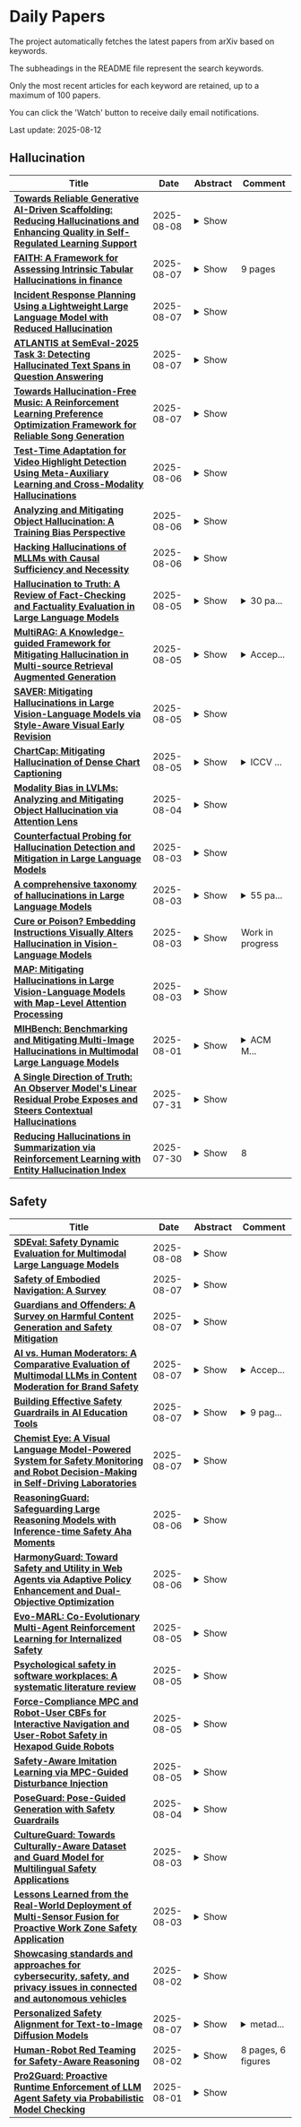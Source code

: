 # Daily Papers
The project automatically fetches the latest papers from arXiv based on keywords.

The subheadings in the README file represent the search keywords.

Only the most recent articles for each keyword are retained, up to a maximum of 100 papers.

You can click the 'Watch' button to receive daily email notifications.

Last update: 2025-08-12

## Hallucination
| **Title** | **Date** | **Abstract** | **Comment** |
| --- | --- | --- | --- |
| **[Towards Reliable Generative AI-Driven Scaffolding: Reducing Hallucinations and Enhancing Quality in Self-Regulated Learning Support](http://arxiv.org/abs/2508.05929v1)** | 2025-08-08 | <details><summary>Show</summary><p>Generative Artificial Intelligence (GenAI) holds a potential to advance existing educational technologies with capabilities to automatically generate personalised scaffolds that support students' self-regulated learning (SRL). While advancements in large language models (LLMs) promise improvements in the adaptability and quality of educational technologies for SRL, there remain concerns about the hallucinations in content generated by LLMs, which can compromise both the learning experience and ethical standards. To address these challenges, we proposed GenAI-enabled approaches for evaluating personalised SRL scaffolds before they are presented to students, aiming for reducing hallucinations and improving the overall quality of LLM-generated personalised scaffolds. Specifically, two approaches are investigated. The first approach involved developing a multi-agent system approach for reliability evaluation to assess the extent to which LLM-generated scaffolds accurately target relevant SRL processes. The second approach utilised the "LLM-as-a-Judge" technique for quality evaluation that evaluates LLM-generated scaffolds for their helpfulness in supporting students. We constructed evaluation datasets, and compared our results with single-agent LLM systems and machine learning approach baselines. Our findings indicate that the reliability evaluation approach is highly effective and outperforms the baselines, showing almost perfect alignment with human experts' evaluations. Moreover, both proposed evaluation approaches can be harnessed to effectively reduce hallucinations. Additionally, we identified and discussed bias limitations of the "LLM-as-a-Judge" technique in evaluating LLM-generated scaffolds. We suggest incorporating these approaches into GenAI-powered personalised SRL scaffolding systems to mitigate hallucination issues and improve the overall scaffolding quality.</p></details> |  |
| **[FAITH: A Framework for Assessing Intrinsic Tabular Hallucinations in finance](http://arxiv.org/abs/2508.05201v1)** | 2025-08-07 | <details><summary>Show</summary><p>Hallucination remains a critical challenge for deploying Large Language Models (LLMs) in finance. Accurate extraction and precise calculation from tabular data are essential for reliable financial analysis, since even minor numerical errors can undermine decision-making and regulatory compliance. Financial applications have unique requirements, often relying on context-dependent, numerical, and proprietary tabular data that existing hallucination benchmarks rarely capture. In this study, we develop a rigorous and scalable framework for evaluating intrinsic hallucinations in financial LLMs, conceptualized as a context-aware masked span prediction task over real-world financial documents. Our main contributions are: (1) a novel, automated dataset creation paradigm using a masking strategy; (2) a new hallucination evaluation dataset derived from S&P 500 annual reports; and (3) a comprehensive evaluation of intrinsic hallucination patterns in state-of-the-art LLMs on financial tabular data. Our work provides a robust methodology for in-house LLM evaluation and serves as a critical step toward building more trustworthy and reliable financial Generative AI systems.</p></details> | 9 pages |
| **[Incident Response Planning Using a Lightweight Large Language Model with Reduced Hallucination](http://arxiv.org/abs/2508.05188v1)** | 2025-08-07 | <details><summary>Show</summary><p>Timely and effective incident response is key to managing the growing frequency of cyberattacks. However, identifying the right response actions for complex systems is a major technical challenge. A promising approach to mitigate this challenge is to use the security knowledge embedded in large language models (LLMs) to assist security operators during incident handling. Recent research has demonstrated the potential of this approach, but current methods are mainly based on prompt engineering of frontier LLMs, which is costly and prone to hallucinations. We address these limitations by presenting a novel way to use an LLM for incident response planning with reduced hallucination. Our method includes three steps: fine-tuning, information retrieval, and lookahead planning. We prove that our method generates response plans with a bounded probability of hallucination and that this probability can be made arbitrarily small at the expense of increased planning time under certain assumptions. Moreover, we show that our method is lightweight and can run on commodity hardware. We evaluate our method on logs from incidents reported in the literature. The experimental results show that our method a) achieves up to 22% shorter recovery times than frontier LLMs and b) generalizes to a broad range of incident types and response actions.</p></details> |  |
| **[ATLANTIS at SemEval-2025 Task 3: Detecting Hallucinated Text Spans in Question Answering](http://arxiv.org/abs/2508.05179v1)** | 2025-08-07 | <details><summary>Show</summary><p>This paper presents the contributions of the ATLANTIS team to SemEval-2025 Task 3, focusing on detecting hallucinated text spans in question answering systems. Large Language Models (LLMs) have significantly advanced Natural Language Generation (NLG) but remain susceptible to hallucinations, generating incorrect or misleading content. To address this, we explored methods both with and without external context, utilizing few-shot prompting with a LLM, token-level classification or LLM fine-tuned on synthetic data. Notably, our approaches achieved top rankings in Spanish and competitive placements in English and German. This work highlights the importance of integrating relevant context to mitigate hallucinations and demonstrate the potential of fine-tuned models and prompt engineering.</p></details> |  |
| **[Towards Hallucination-Free Music: A Reinforcement Learning Preference Optimization Framework for Reliable Song Generation](http://arxiv.org/abs/2508.05011v1)** | 2025-08-07 | <details><summary>Show</summary><p>Recent advances in audio-based generative language models have accelerated AI-driven lyric-to-song generation. However, these models frequently suffer from content hallucination, producing outputs misaligned with the input lyrics and undermining musical coherence. Current supervised fine-tuning (SFT) approaches, limited by passive label-fitting, exhibit constrained self-improvement and poor hallucination mitigation. To address this core challenge, we propose a novel reinforcement learning (RL) framework leveraging preference optimization for hallucination control. Our key contributions include: (1) Developing a robust hallucination preference dataset constructed via phoneme error rate (PER) computation and rule-based filtering to capture alignment with human expectations; (2) Implementing and evaluating three distinct preference optimization strategies within the RL framework: Direct Preference Optimization (DPO), Proximal Policy Optimization (PPO), and Group Relative Policy Optimization (GRPO). DPO operates off-policy to enhance positive token likelihood, achieving a significant 7.4% PER reduction. PPO and GRPO employ an on-policy approach, training a PER-based reward model to iteratively optimize sequences via reward maximization and KL-regularization, yielding PER reductions of 4.9% and 4.7%, respectively. Comprehensive objective and subjective evaluations confirm that our methods effectively suppress hallucinations while preserving musical quality. Crucially, this work presents a systematic, RL-based solution to hallucination control in lyric-to-song generation. The framework's transferability also unlocks potential for music style adherence and musicality enhancement, opening new avenues for future generative song research.</p></details> |  |
| **[Test-Time Adaptation for Video Highlight Detection Using Meta-Auxiliary Learning and Cross-Modality Hallucinations](http://arxiv.org/abs/2508.04924v1)** | 2025-08-06 | <details><summary>Show</summary><p>Existing video highlight detection methods, although advanced, struggle to generalize well to all test videos. These methods typically employ a generic highlight detection model for each test video, which is suboptimal as it fails to account for the unique characteristics and variations of individual test videos. Such fixed models do not adapt to the diverse content, styles, or audio and visual qualities present in new, unseen test videos, leading to reduced highlight detection performance. In this paper, we propose Highlight-TTA, a test-time adaptation framework for video highlight detection that addresses this limitation by dynamically adapting the model during testing to better align with the specific characteristics of each test video, thereby improving generalization and highlight detection performance. Highlight-TTA is jointly optimized with an auxiliary task, cross-modality hallucinations, alongside the primary highlight detection task. We utilize a meta-auxiliary training scheme to enable effective adaptation through the auxiliary task while enhancing the primary task. During testing, we adapt the trained model using the auxiliary task on the test video to further enhance its highlight detection performance. Extensive experiments with three state-of-the-art highlight detection models and three benchmark datasets show that the introduction of Highlight-TTA to these models improves their performance, yielding superior results.</p></details> |  |
| **[Analyzing and Mitigating Object Hallucination: A Training Bias Perspective](http://arxiv.org/abs/2508.04567v1)** | 2025-08-06 | <details><summary>Show</summary><p>As scaling up training data has significantly improved the general multimodal capabilities of Large Vision-Language Models (LVLMs), they still suffer from the hallucination issue, generating text that is inconsistent with the visual input. This phenomenon motivates us to systematically investigate the role of training data in hallucination. We introduce a new benchmark, POPEv2, which consists of counterfactual images collected from the training data of LVLMs with certain objects masked. Through comprehensive evaluation on POPEv2, we find that current LVLMs suffer from training bias: they fail to fully leverage their training data and hallucinate more frequently on images seen during training. Specifically, they perform poorly on counterfactual images, often incorrectly answering ``Yes'' to questions about masked objects. To understand this issue, we conduct probing experiments on the models' internal components, revealing that this training bias is primarily located in the language modeling (LM) head. Based on these findings, we propose Obliviate, an efficient and lightweight unlearning method designed to mitigate object hallucination via training bias unlearning. Obliviate identifies the discrepancy between ground-truth labels and model outputs on the training data as a proxy for bias and adopts a parameter- and data-efficient fine-tuning strategy that only updates the LM head. Extensive experiments demonstrate the effectiveness of our approach. While only reusing the training data and updating approximately 2\% of the parameters, Obliviate significantly reduces hallucination across both discriminative and generative tasks. Furthermore, it demonstrates strong scalability with respect to both model size (2B to 72B) and training data volume, and exhibits promising generalization to hallucination types beyond object-level hallucination. Our code and data will be publicly released.</p></details> |  |
| **[Hacking Hallucinations of MLLMs with Causal Sufficiency and Necessity](http://arxiv.org/abs/2508.04182v1)** | 2025-08-06 | <details><summary>Show</summary><p>Multimodal Large Language Models (MLLMs) have demonstrated impressive capabilities across vision-language tasks. However, they may suffer from hallucinations--generating outputs that are semantically inconsistent with the input image or text. Through causal analyses, we find that: (i) hallucinations with omission may arise from the failure to adequately capture essential causal factors, and (ii) hallucinations with fabrication are likely caused by the model being misled by non-causal cues. To address these challenges, we propose a novel reinforcement learning framework guided by causal completeness, which jointly considers both causal sufficiency and causal necessity of tokens. Specifically, we evaluate each token's standalone contribution and counterfactual indispensability to define a token-level causal completeness reward. This reward is used to construct a causally informed advantage function within the GRPO optimization framework, encouraging the model to focus on tokens that are both causally sufficient and necessary for accurate generation. Experimental results across various benchmark datasets and tasks demonstrate the effectiveness of our approach, which effectively mitigates hallucinations in MLLMs.</p></details> |  |
| **[Hallucination to Truth: A Review of Fact-Checking and Factuality Evaluation in Large Language Models](http://arxiv.org/abs/2508.03860v1)** | 2025-08-05 | <details><summary>Show</summary><p>Large Language Models (LLMs) are trained on vast and diverse internet corpora that often include inaccurate or misleading content. Consequently, LLMs can generate misinformation, making robust fact-checking essential. This review systematically analyzes how LLM-generated content is evaluated for factual accuracy by exploring key challenges such as hallucinations, dataset limitations, and the reliability of evaluation metrics. The review emphasizes the need for strong fact-checking frameworks that integrate advanced prompting strategies, domain-specific fine-tuning, and retrieval-augmented generation (RAG) methods. It proposes five research questions that guide the analysis of the recent literature from 2020 to 2025, focusing on evaluation methods and mitigation techniques. The review also discusses the role of instruction tuning, multi-agent reasoning, and external knowledge access via RAG frameworks. Key findings highlight the limitations of current metrics, the value of grounding outputs with validated external evidence, and the importance of domain-specific customization to improve factual consistency. Overall, the review underlines the importance of building LLMs that are not only accurate and explainable but also tailored for domain-specific fact-checking. These insights contribute to the advancement of research toward more trustworthy and context-aware language models.</p></details> | <details><summary>30 pa...</summary><p>30 pages, 11 figures, 6 tables. Submitted to Artificial Intelligence Review for peer review</p></details> |
| **[MultiRAG: A Knowledge-guided Framework for Mitigating Hallucination in Multi-source Retrieval Augmented Generation](http://arxiv.org/abs/2508.03553v1)** | 2025-08-05 | <details><summary>Show</summary><p>Retrieval Augmented Generation (RAG) has emerged as a promising solution to address hallucination issues in Large Language Models (LLMs). However, the integration of multiple retrieval sources, while potentially more informative, introduces new challenges that can paradoxically exacerbate hallucination problems. These challenges manifest primarily in two aspects: the sparse distribution of multi-source data that hinders the capture of logical relationships and the inherent inconsistencies among different sources that lead to information conflicts. To address these challenges, we propose MultiRAG, a novel framework designed to mitigate hallucination in multi-source retrieval-augmented generation through knowledge-guided approaches. Our framework introduces two key innovations: (1) a knowledge construction module that employs multi-source line graphs to efficiently aggregate logical relationships across different knowledge sources, effectively addressing the sparse data distribution issue; and (2) a sophisticated retrieval module that implements a multi-level confidence calculation mechanism, performing both graph-level and node-level assessments to identify and eliminate unreliable information nodes, thereby reducing hallucinations caused by inter-source inconsistencies. Extensive experiments on four multi-domain query datasets and two multi-hop QA datasets demonstrate that MultiRAG significantly enhances the reliability and efficiency of knowledge retrieval in complex multi-source scenarios. \textcolor{blue}{Our code is available in https://github.com/wuwenlong123/MultiRAG.</p></details> | <details><summary>Accep...</summary><p>Accepted by ICDE 2025 Research Paper</p></details> |
| **[SAVER: Mitigating Hallucinations in Large Vision-Language Models via Style-Aware Visual Early Revision](http://arxiv.org/abs/2508.03177v1)** | 2025-08-05 | <details><summary>Show</summary><p>Large Vision-Language Models (LVLMs) recently achieve significant breakthroughs in understanding complex visual-textual contexts. However, hallucination issues still limit their real-world applicability. Although previous mitigation methods effectively reduce hallucinations in photographic images, they largely overlook the potential risks posed by stylized images, which play crucial roles in critical scenarios such as game scene understanding, art education, and medical analysis. In this work, we first construct a dataset comprising photographic images and their corresponding stylized versions with carefully annotated caption labels. We then conduct head-to-head comparisons on both discriminative and generative tasks by benchmarking 13 advanced LVLMs on the collected datasets. Our findings reveal that stylized images tend to induce significantly more hallucinations than their photographic counterparts. To address this issue, we propose Style-Aware Visual Early Revision SAVER, a novel mechanism that dynamically adjusts LVLMs' final outputs based on the token-level visual attention patterns, leveraging early-layer feedback to mitigate hallucinations caused by stylized images. Extensive experiments demonstrate that SAVER achieves state-of-the-art performance in hallucination mitigation across various models, datasets, and tasks.</p></details> |  |
| **[ChartCap: Mitigating Hallucination of Dense Chart Captioning](http://arxiv.org/abs/2508.03164v1)** | 2025-08-05 | <details><summary>Show</summary><p>Generating accurate, informative, and hallucination-free captions for charts remains challenging for vision language models, primarily due to the lack of large-scale, high-quality datasets of real-world charts. However, existing real-world chart datasets suffer from the inclusion of extraneous information that cannot be inferred from the chart and failure to sufficiently capture structural elements and key insights. Therefore, we introduce ChartCap, a large-scale dataset of 565K real-world chart images paired with type-specific, dense captions that exclude extraneous information and highlight both structural elements and key insights in detail. To build ChartCap, we design a four-stage pipeline that generates captions using only the discernible data from the chart and employ a cycle consistency-based human verification, which accelerates quality control without sacrificing accuracy. Additionally, we propose a novel metric, the Visual Consistency Score, which evaluates caption quality by measuring the similarity between the chart regenerated from a caption and the original chart, independent of reference captions. Extensive experiments confirms that models fine-tuned on ChartCap consistently generate more accurate and informative captions with reduced hallucinations, surpassing both open-source and proprietary models and even human-annotated captions.</p></details> | <details><summary>ICCV ...</summary><p>ICCV 2025 (Highlight)</p></details> |
| **[Modality Bias in LVLMs: Analyzing and Mitigating Object Hallucination via Attention Lens](http://arxiv.org/abs/2508.02419v1)** | 2025-08-04 | <details><summary>Show</summary><p>Large vision-language models (LVLMs) have demonstrated remarkable multimodal comprehension and reasoning capabilities, but they still suffer from severe object hallucination. Previous studies primarily attribute the flaw to linguistic prior caused by the scale mismatch between visual encoders and large language models (LLMs) in LVLMs. Specifically, as current LVLMs are built upon LLMs, they tend to over-rely on textual prompts and internal knowledge of LLMs, generating descriptions inconsistent with visual cues. However, through an in-depth investigation of the hallucinated mechanisms, we empirically reveal a previously overlooked phenomenon: LVLMs may ignore not only visual information but also textual modality during hallucination, a behavior termed as modality bias, which indicates that LVLMs struggle to simultaneously attend to both visual and textual modalities, leading to fragmented understanding of user-provided instructions. Based on this observation, we propose a simple yet effective training-free method to mitigate object hallucination. Concretely, we intervene and adjust the attention weights of textual and visual tokens, balancing cross-modal compatibility for better alignment with user intentions. Furthermore, we adopt a contrastive decoding strategy to reduce the LVLM's overreliance on its parametric knowledge, synergistically enhancing our attention manipulation. Extensive experiments confirm the widespread presence of modality bias in LVLMs. Notably, our method effectively mitigates hallucination across multiple open-source LVLMs and benchmarks, highlighting its generalizability and efficacy.</p></details> |  |
| **[Counterfactual Probing for Hallucination Detection and Mitigation in Large Language Models](http://arxiv.org/abs/2508.01862v1)** | 2025-08-03 | <details><summary>Show</summary><p>Large Language Models have demonstrated remarkable capabilities across diverse tasks, yet they frequently generate hallucinations outputs that are fluent but factually incorrect or unsupported. We propose Counterfactual Probing, a novel approach for detecting and mitigating hallucinations in LLM outputs. Our method dynamically generates counterfactual statements that appear plausible but contain subtle factual errors, then evaluates the model's sensitivity to these perturbations. We hypothesize that genuine knowledge exhibits robustness to counterfactual variations, while hallucinated content shows inconsistent confidence patterns when confronted with plausible alternatives. Our comprehensive evaluation on TruthfulQA, factual statement datasets, and curated hallucination examples demonstrates that counterfactual probing achieves superior detection performance compared to baseline methods, while our adaptive mitigation strategies reduce hallucination scores by an average of 24.5%. The approach requires no model retraining and can be integrated into existing LLM pipelines as a realtime verification mechanism.</p></details> |  |
| **[A comprehensive taxonomy of hallucinations in Large Language Models](http://arxiv.org/abs/2508.01781v1)** | 2025-08-03 | <details><summary>Show</summary><p>Large language models (LLMs) have revolutionized natural language processing, yet their propensity for hallucination, generating plausible but factually incorrect or fabricated content, remains a critical challenge. This report provides a comprehensive taxonomy of LLM hallucinations, beginning with a formal definition and a theoretical framework that posits its inherent inevitability in computable LLMs, irrespective of architecture or training. It explores core distinctions, differentiating between intrinsic (contradicting input context) and extrinsic (inconsistent with training data or reality), as well as factuality (absolute correctness) and faithfulness (adherence to input). The report then details specific manifestations, including factual errors, contextual and logical inconsistencies, temporal disorientation, ethical violations, and task-specific hallucinations across domains like code generation and multimodal applications. It analyzes the underlying causes, categorizing them into data-related issues, model-related factors, and prompt-related influences. Furthermore, the report examines cognitive and human factors influencing hallucination perception, surveys evaluation benchmarks and metrics for detection, and outlines architectural and systemic mitigation strategies. Finally, it introduces web-based resources for monitoring LLM releases and performance. This report underscores the complex, multifaceted nature of LLM hallucinations and emphasizes that, given their theoretical inevitability, future efforts must focus on robust detection, mitigation, and continuous human oversight for responsible and reliable deployment in critical applications.</p></details> | <details><summary>55 pa...</summary><p>55 pages, 16 figures, 3 tables</p></details> |
| **[Cure or Poison? Embedding Instructions Visually Alters Hallucination in Vision-Language Models](http://arxiv.org/abs/2508.01678v1)** | 2025-08-03 | <details><summary>Show</summary><p>Vision-Language Models (VLMs) often suffer from hallucination, partly due to challenges in aligning multimodal information. We propose Prompt-in-Image, a simple method that embeds textual instructions directly into images. This removes the need for separate text inputs and forces the model to process all content through the visual channel. We evaluate this method on three popular open-source VLMs: Qwen2.5-VL, LLaVA-1.5, and InstructBLIP. The results reveal sharp differences. Prompt-in-Image improves Qwen2.5-VL's performance, increasing POPE accuracy by 4.1 percent (from 80.2 percent to 84.3 percent) and also reducing hallucination rates on MS-COCO. In contrast, LLaVA-1.5 and InstructBLIP experience a severe performance drop, with accuracy falling from around 84 percent to near-random levels. Through detailed analysis, we found that CLIP-based encoders in LLaVA and InstructBLIP exhibit excessive attention bias toward embedded text regions, disrupting visual understanding. In contrast, Qwen's vision encoder handles text-embedded images robustly. Crucially, Prompt-in-Image reduces Qwen's modality gap, enhancing cross-modal alignment by unifying information processing through a single modality.</p></details> | Work in progress |
| **[MAP: Mitigating Hallucinations in Large Vision-Language Models with Map-Level Attention Processing](http://arxiv.org/abs/2508.01653v1)** | 2025-08-03 | <details><summary>Show</summary><p>Large Vision-Language Models (LVLMs) have achieved impressive performance in multimodal tasks, but they still suffer from hallucinations, i.e., generating content that is grammatically accurate but inconsistent with visual inputs. In this work, we introduce a novel map-level perspective to mitigate hallucinations in LVLMs, interpreting the hidden states of the model as a 2D semantic map. We observe that factual information is widely distributed across this map, extending beyond the localized inter- or intra-layer regions targeted by most existing methods (e.g., contrastive decoding and layer-wise consistency). Building on this insight, we propose Map-Level Attention Processing (MAP), a training-free decoding method that effectively leverages factual information through attention-based map-level operations to improve factual consistency. Specifically, we employ Layer-Wise Criss-Cross Attention to progressively refine token representations at each decoding layer by aggregating tokens from both inter- and intra-layer dimensions. Additionally, a Global-Local Logit Fusion mechanism combines logits obtained before and after global attention to further refine predictions and improve accuracy. Our method consistently improves the truthfulness and performance of LVLMs across benchmarks, such as POPE, MME, and MMHal-Bench, demonstrating the potential of the map-level decoding strategy.</p></details> |  |
| **[MIHBench: Benchmarking and Mitigating Multi-Image Hallucinations in Multimodal Large Language Models](http://arxiv.org/abs/2508.00726v1)** | 2025-08-01 | <details><summary>Show</summary><p>Despite growing interest in hallucination in Multimodal Large Language Models, existing studies primarily focus on single-image settings, leaving hallucination in multi-image scenarios largely unexplored. To address this gap, we conduct the first systematic study of hallucinations in multi-image MLLMs and propose MIHBench, a benchmark specifically tailored for evaluating object-related hallucinations across multiple images. MIHBench comprises three core tasks: Multi-Image Object Existence Hallucination, Multi-Image Object Count Hallucination, and Object Identity Consistency Hallucination, targeting semantic understanding across object existence, quantity reasoning, and cross-view identity consistency. Through extensive evaluation, we identify key factors associated with the occurrence of multi-image hallucinations, including: a progressive relationship between the number of image inputs and the likelihood of hallucination occurrences; a strong correlation between single-image hallucination tendencies and those observed in multi-image contexts; and the influence of same-object image ratios and the positional placement of negative samples within image sequences on the occurrence of object identity consistency hallucination. To address these challenges, we propose a Dynamic Attention Balancing mechanism that adjusts inter-image attention distributions while preserving the overall visual attention proportion. Experiments across multiple state-of-the-art MLLMs demonstrate that our method effectively reduces hallucination occurrences and enhances semantic integration and reasoning stability in multi-image scenarios.</p></details> | <details><summary>ACM M...</summary><p>ACM MM25 has accepted this paper</p></details> |
| **[A Single Direction of Truth: An Observer Model's Linear Residual Probe Exposes and Steers Contextual Hallucinations](http://arxiv.org/abs/2507.23221v1)** | 2025-07-31 | <details><summary>Show</summary><p>Contextual hallucinations -- statements unsupported by given context -- remain a significant challenge in AI. We demonstrate a practical interpretability insight: a generator-agnostic observer model detects hallucinations via a single forward pass and a linear probe on its residual stream. This probe isolates a single, transferable linear direction separating hallucinated from faithful text, outperforming baselines by 5-27 points and showing robust mid-layer performance across Gemma-2 models (2B to 27B). Gradient-times-activation localises this signal to sparse, late-layer MLP activity. Critically, manipulating this direction causally steers generator hallucination rates, proving its actionability. Our results offer novel evidence of internal, low-dimensional hallucination tracking linked to specific MLP sub-circuits, exploitable for detection and mitigation. We release the 2000-example ContraTales benchmark for realistic assessment of such solutions.</p></details> |  |
| **[Reducing Hallucinations in Summarization via Reinforcement Learning with Entity Hallucination Index](http://arxiv.org/abs/2507.22744v1)** | 2025-07-30 | <details><summary>Show</summary><p>Reducing hallucinations in abstractive summarization remains a critical challenge for deploying language models (LMs) in real-world settings. In this work, we introduce a rewarddriven fine-tuning framework that explicitly optimizes for Entity Hallucination Index (EHI), a metric designed to quantify the presence, correctness, and grounding of named entities in generated summaries. Given a corpus of meeting transcripts, we first generate baseline summaries using a pre-trained LM and compute EHI scores via automatic entity extraction and matching. We then apply reinforcement learning to fine-tune the model parameters, using EHI as a reward signal to bias generation toward entity-faithful outputs. Our approach does not rely on human-written factuality annotations, enabling scalable fine-tuning. Experiments demonstrate consistent improvements in EHI across datasets, with qualitative analysis revealing a significant reduction in entity-level hallucinations without degradation in fluency or informativeness. We release a reproducible Colab pipeline, facilitating further research on hallucination-aware model fine-tuning using lightweight, hallucintion metrics like EHI.</p></details> | 8 |

## Safety
| **Title** | **Date** | **Abstract** | **Comment** |
| --- | --- | --- | --- |
| **[SDEval: Safety Dynamic Evaluation for Multimodal Large Language Models](http://arxiv.org/abs/2508.06142v1)** | 2025-08-08 | <details><summary>Show</summary><p>In the rapidly evolving landscape of Multimodal Large Language Models (MLLMs), the safety concerns of their outputs have earned significant attention. Although numerous datasets have been proposed, they may become outdated with MLLM advancements and are susceptible to data contamination issues. To address these problems, we propose \textbf{SDEval}, the \textit{first} safety dynamic evaluation framework to controllably adjust the distribution and complexity of safety benchmarks. Specifically, SDEval mainly adopts three dynamic strategies: text, image, and text-image dynamics to generate new samples from original benchmarks. We first explore the individual effects of text and image dynamics on model safety. Then, we find that injecting text dynamics into images can further impact safety, and conversely, injecting image dynamics into text also leads to safety risks. SDEval is general enough to be applied to various existing safety and even capability benchmarks. Experiments across safety benchmarks, MLLMGuard and VLSBench, and capability benchmarks, MMBench and MMVet, show that SDEval significantly influences safety evaluation, mitigates data contamination, and exposes safety limitations of MLLMs. Code is available at https://github.com/hq-King/SDEval</p></details> |  |
| **[Safety of Embodied Navigation: A Survey](http://arxiv.org/abs/2508.05855v1)** | 2025-08-07 | <details><summary>Show</summary><p>As large language models (LLMs) continue to advance and gain influence, the development of embodied AI has accelerated, drawing significant attention, particularly in navigation scenarios. Embodied navigation requires an agent to perceive, interact with, and adapt to its environment while moving toward a specified target in unfamiliar settings. However, the integration of embodied navigation into critical applications raises substantial safety concerns. Given their deployment in dynamic, real-world environments, ensuring the safety of such systems is critical. This survey provides a comprehensive analysis of safety in embodied navigation from multiple perspectives, encompassing attack strategies, defense mechanisms, and evaluation methodologies. Beyond conducting a comprehensive examination of existing safety challenges, mitigation technologies, and various datasets and metrics that assess effectiveness and robustness, we explore unresolved issues and future research directions in embodied navigation safety. These include potential attack methods, mitigation strategies, more reliable evaluation techniques, and the implementation of verification frameworks. By addressing these critical gaps, this survey aims to provide valuable insights that can guide future research toward the development of safer and more reliable embodied navigation systems. Furthermore, the findings of this study have broader implications for enhancing societal safety and increasing industrial efficiency.</p></details> |  |
| **[Guardians and Offenders: A Survey on Harmful Content Generation and Safety Mitigation](http://arxiv.org/abs/2508.05775v1)** | 2025-08-07 | <details><summary>Show</summary><p>Large Language Models (LLMs) have revolutionized content creation across digital platforms, offering unprecedented capabilities in natural language generation and understanding. These models enable beneficial applications such as content generation, question and answering (Q&A), programming, and code reasoning. Meanwhile, they also pose serious risks by inadvertently or intentionally producing toxic, offensive, or biased content. This dual role of LLMs, both as powerful tools for solving real-world problems and as potential sources of harmful language, presents a pressing sociotechnical challenge. In this survey, we systematically review recent studies spanning unintentional toxicity, adversarial jailbreaking attacks, and content moderation techniques. We propose a unified taxonomy of LLM-related harms and defenses, analyze emerging multimodal and LLM-assisted jailbreak strategies, and assess mitigation efforts, including reinforcement learning with human feedback (RLHF), prompt engineering, and safety alignment. Our synthesis highlights the evolving landscape of LLM safety, identifies limitations in current evaluation methodologies, and outlines future research directions to guide the development of robust and ethically aligned language technologies.</p></details> |  |
| **[AI vs. Human Moderators: A Comparative Evaluation of Multimodal LLMs in Content Moderation for Brand Safety](http://arxiv.org/abs/2508.05527v1)** | 2025-08-07 | <details><summary>Show</summary><p>As the volume of video content online grows exponentially, the demand for moderation of unsafe videos has surpassed human capabilities, posing both operational and mental health challenges. While recent studies demonstrated the merits of Multimodal Large Language Models (MLLMs) in various video understanding tasks, their application to multimodal content moderation, a domain that requires nuanced understanding of both visual and textual cues, remains relatively underexplored. In this work, we benchmark the capabilities of MLLMs in brand safety classification, a critical subset of content moderation for safe-guarding advertising integrity. To this end, we introduce a novel, multimodal and multilingual dataset, meticulously labeled by professional reviewers in a multitude of risk categories. Through a detailed comparative analysis, we demonstrate the effectiveness of MLLMs such as Gemini, GPT, and Llama in multimodal brand safety, and evaluate their accuracy and cost efficiency compared to professional human reviewers. Furthermore, we present an in-depth discussion shedding light on limitations of MLLMs and failure cases. We are releasing our dataset alongside this paper to facilitate future research on effective and responsible brand safety and content moderation.</p></details> | <details><summary>Accep...</summary><p>Accepted to the Computer Vision in Advertising and Marketing (CVAM) workshop at ICCV 2025</p></details> |
| **[Building Effective Safety Guardrails in AI Education Tools](http://arxiv.org/abs/2508.05360v1)** | 2025-08-07 | <details><summary>Show</summary><p>There has been rapid development in generative AI tools across the education sector, which in turn is leading to increased adoption by teachers. However, this raises concerns regarding the safety and age-appropriateness of the AI-generated content that is being created for use in classrooms. This paper explores Oak National Academy's approach to addressing these concerns within the development of the UK Government's first publicly available generative AI tool - our AI-powered lesson planning assistant (Aila). Aila is intended to support teachers planning national curriculum-aligned lessons that are appropriate for pupils aged 5-16 years. To mitigate safety risks associated with AI-generated content we have implemented four key safety guardrails - (1) prompt engineering to ensure AI outputs are generated within pedagogically sound and curriculum-aligned parameters, (2) input threat detection to mitigate attacks, (3) an Independent Asynchronous Content Moderation Agent (IACMA) to assess outputs against predefined safety categories, and (4) taking a human-in-the-loop approach, to encourage teachers to review generated content before it is used in the classroom. Through our on-going evaluation of these safety guardrails we have identified several challenges and opportunities to take into account when implementing and testing safety guardrails. This paper highlights ways to build more effective safety guardrails in generative AI education tools including the on-going iteration and refinement of guardrails, as well as enabling cross-sector collaboration through sharing both open-source code, datasets and learnings.</p></details> | <details><summary>9 pag...</summary><p>9 pages, published in proceedings of International Conference on Artificial Intelligence in Education (AIED) 2025: Posters and Late Breaking Results, Workshops and Tutorials, Industry and Innovation Tracks, Practitioners, Doctoral Consortium, Blue Sky, and WideAIED</p></details> |
| **[Chemist Eye: A Visual Language Model-Powered System for Safety Monitoring and Robot Decision-Making in Self-Driving Laboratories](http://arxiv.org/abs/2508.05148v1)** | 2025-08-07 | <details><summary>Show</summary><p>The integration of robotics and automation into self-driving laboratories (SDLs) can introduce additional safety complexities, in addition to those that already apply to conventional research laboratories. Personal protective equipment (PPE) is an essential requirement for ensuring the safety and well-being of workers in laboratories, self-driving or otherwise. Fires are another important risk factor in chemical laboratories. In SDLs, fires that occur close to mobile robots, which use flammable lithium batteries, could have increased severity. Here, we present Chemist Eye, a distributed safety monitoring system designed to enhance situational awareness in SDLs. The system integrates multiple stations equipped with RGB, depth, and infrared cameras, designed to monitor incidents in SDLs. Chemist Eye is also designed to spot workers who have suffered a potential accident or medical emergency, PPE compliance and fire hazards. To do this, Chemist Eye uses decision-making driven by a vision-language model (VLM). Chemist Eye is designed for seamless integration, enabling real-time communication with robots. Based on the VLM recommendations, the system attempts to drive mobile robots away from potential fire locations, exits, or individuals not wearing PPE, and issues audible warnings where necessary. It also integrates with third-party messaging platforms to provide instant notifications to lab personnel. We tested Chemist Eye with real-world data from an SDL equipped with three mobile robots and found that the spotting of possible safety hazards and decision-making performances reached 97 % and 95 %, respectively.</p></details> |  |
| **[ReasoningGuard: Safeguarding Large Reasoning Models with Inference-time Safety Aha Moments](http://arxiv.org/abs/2508.04204v1)** | 2025-08-06 | <details><summary>Show</summary><p>Large Reasoning Models (LRMs) have demonstrated impressive performance in reasoning-intensive tasks, but they remain vulnerable to harmful content generation, particularly in the mid-to-late steps of their reasoning processes. Existing defense mechanisms, however, rely on costly fine-tuning and additional expert knowledge, which restricts their scalability. In this work, we propose ReasoningGuard, an inference-time safeguard for LRMs, which injects timely safety aha moments to steer harmless while helpful reasoning processes. Leveraging the model's internal attention behavior, our approach accurately identifies critical points in the reasoning path, and triggers spontaneous, safety-oriented reflection. To safeguard both the subsequent reasoning steps and the final answers, we further implement a scaling sampling strategy during the decoding phase, selecting the optimal reasoning path. Inducing minimal extra inference cost, ReasoningGuard effectively mitigates three types of jailbreak attacks, including the latest ones targeting the reasoning process of LRMs. Our approach outperforms seven existing safeguards, achieving state-of-the-art safety defenses while effectively avoiding the common exaggerated safety issues.</p></details> |  |
| **[HarmonyGuard: Toward Safety and Utility in Web Agents via Adaptive Policy Enhancement and Dual-Objective Optimization](http://arxiv.org/abs/2508.04010v1)** | 2025-08-06 | <details><summary>Show</summary><p>Large language models enable agents to autonomously perform tasks in open web environments. However, as hidden threats within the web evolve, web agents face the challenge of balancing task performance with emerging risks during long-sequence operations. Although this challenge is critical, current research remains limited to single-objective optimization or single-turn scenarios, lacking the capability for collaborative optimization of both safety and utility in web environments. To address this gap, we propose HarmonyGuard, a multi-agent collaborative framework that leverages policy enhancement and objective optimization to jointly improve both utility and safety. HarmonyGuard features a multi-agent architecture characterized by two fundamental capabilities: (1) Adaptive Policy Enhancement: We introduce the Policy Agent within HarmonyGuard, which automatically extracts and maintains structured security policies from unstructured external documents, while continuously updating policies in response to evolving threats. (2) Dual-Objective Optimization: Based on the dual objectives of safety and utility, the Utility Agent integrated within HarmonyGuard performs the Markovian real-time reasoning to evaluate the objectives and utilizes metacognitive capabilities for their optimization. Extensive evaluations on multiple benchmarks show that HarmonyGuard improves policy compliance by up to 38% and task completion by up to 20% over existing baselines, while achieving over 90% policy compliance across all tasks. Our project is available here: https://github.com/YurunChen/HarmonyGuard.</p></details> |  |
| **[Evo-MARL: Co-Evolutionary Multi-Agent Reinforcement Learning for Internalized Safety](http://arxiv.org/abs/2508.03864v1)** | 2025-08-05 | <details><summary>Show</summary><p>Multi-agent systems (MAS) built on multimodal large language models exhibit strong collaboration and performance. However, their growing openness and interaction complexity pose serious risks, notably jailbreak and adversarial attacks. Existing defenses typically rely on external guard modules, such as dedicated safety agents, to handle unsafe behaviors. Unfortunately, this paradigm faces two challenges: (1) standalone agents offer limited protection, and (2) their independence leads to single-point failure-if compromised, system-wide safety collapses. Naively increasing the number of guard agents further raises cost and complexity. To address these challenges, we propose Evo-MARL, a novel multi-agent reinforcement learning (MARL) framework that enables all task agents to jointly acquire defensive capabilities. Rather than relying on external safety modules, Evo-MARL trains each agent to simultaneously perform its primary function and resist adversarial threats, ensuring robustness without increasing system overhead or single-node failure. Furthermore, Evo-MARL integrates evolutionary search with parameter-sharing reinforcement learning to co-evolve attackers and defenders. This adversarial training paradigm internalizes safety mechanisms and continually enhances MAS performance under co-evolving threats. Experiments show that Evo-MARL reduces attack success rates by up to 22% while boosting accuracy by up to 5% on reasoning tasks-demonstrating that safety and utility can be jointly improved.</p></details> |  |
| **[Psychological safety in software workplaces: A systematic literature review](http://arxiv.org/abs/2508.03369v1)** | 2025-08-05 | <details><summary>Show</summary><p>Context: Psychological safety (PS) is an important factor influencing team well-being and performance, particularly in collaborative and dynamic domains such as software development. Despite its acknowledged significance, research on PS within the field of software engineering remains limited. The socio-technical complexities and fast-paced nature of software development present challenges to cultivating PS. To the best of our knowledge, no systematic secondary study has synthesized existing knowledge on PS in the context of software engineering. Objective: This study aims to systematically review and synthesize the existing body of knowledge on PS in software engineering. Specifically, it seeks to identify the potential antecedents and consequences associated with the presence or absence of PS among individuals involved in the software development process. Methods: A systematic literature review was conducted, encompassing studies retrieved from four digital libraries. The extracted data were subjected to both quantitative and qualitative analyses. Results: The findings indicate a growing academic interest in PS within software engineering, with the majority of studies grounded in Edmondson's framework. Factors antecedents of PS were identified at the individual, team, and organizational levels, including team autonomy, agile methodologies, and leadership behaviors. Conclusion: PS fosters innovation, learning, and team performance within software development. However, significant gaps persist in understanding the contextual factors influencing PS, its underlying mechanisms, and effective strategies for its enhancement. Future research should address these gaps by investigating the practical applications of PS within diverse organizational settings in the software engineering domain.</p></details> |  |
| **[Force-Compliance MPC and Robot-User CBFs for Interactive Navigation and User-Robot Safety in Hexapod Guide Robots](http://arxiv.org/abs/2508.03246v1)** | 2025-08-05 | <details><summary>Show</summary><p>Guiding the visually impaired in complex environments requires real-time two-way interaction and safety assurance. We propose a Force-Compliance Model Predictive Control (FC-MPC) and Robot-User Control Barrier Functions (CBFs) for force-compliant navigation and obstacle avoidance in Hexapod guide robots. FC-MPC enables two-way interaction by estimating user-applied forces and moments using the robot's dynamic model and the recursive least squares (RLS) method, and then adjusting the robot's movements accordingly, while Robot-User CBFs ensure the safety of both the user and the robot by handling static and dynamic obstacles, and employ weighted slack variables to overcome feasibility issues in complex dynamic environments. We also adopt an Eight-Way Connected DBSCAN method for obstacle clustering, reducing computational complexity from O(n2) to approximately O(n), enabling real-time local perception on resource-limited on-board robot computers. Obstacles are modeled using Minimum Bounding Ellipses (MBEs), and their trajectories are predicted through Kalman filtering. Implemented on the HexGuide robot, the system seamlessly integrates force compliance, autonomous navigation, and obstacle avoidance. Experimental results demonstrate the system's ability to adapt to user force commands while guaranteeing user and robot safety simultaneously during navigation in complex environments.</p></details> |  |
| **[Safety-Aware Imitation Learning via MPC-Guided Disturbance Injection](http://arxiv.org/abs/2508.03129v1)** | 2025-08-05 | <details><summary>Show</summary><p>Imitation Learning has provided a promising approach to learning complex robot behaviors from expert demonstrations. However, learned policies can make errors that lead to safety violations, which limits their deployment in safety-critical applications. We propose MPC-SafeGIL, a design-time approach that enhances the safety of imitation learning by injecting adversarial disturbances during expert demonstrations. This exposes the expert to a broader range of safety-critical scenarios and allows the imitation policy to learn robust recovery behaviors. Our method uses sampling-based Model Predictive Control (MPC) to approximate worst-case disturbances, making it scalable to high-dimensional and black-box dynamical systems. In contrast to prior work that relies on analytical models or interactive experts, MPC-SafeGIL integrates safety considerations directly into data collection. We validate our approach through extensive simulations including quadruped locomotion and visuomotor navigation and real-world experiments on a quadrotor, demonstrating improvements in both safety and task performance. See our website here: https://leqiu2003.github.io/MPCSafeGIL/</p></details> |  |
| **[PoseGuard: Pose-Guided Generation with Safety Guardrails](http://arxiv.org/abs/2508.02476v1)** | 2025-08-04 | <details><summary>Show</summary><p>Pose-guided video generation has become a powerful tool in creative industries, exemplified by frameworks like Animate Anyone. However, conditioning generation on specific poses introduces serious risks, such as impersonation, privacy violations, and NSFW content creation. To address these challenges, we propose $\textbf{PoseGuard}$, a safety alignment framework for pose-guided generation. PoseGuard is designed to suppress unsafe generations by degrading output quality when encountering malicious poses, while maintaining high-fidelity outputs for benign inputs. We categorize unsafe poses into three representative types: discriminatory gestures such as kneeling or offensive salutes, sexually suggestive poses that lead to NSFW content, and poses imitating copyrighted celebrity movements. PoseGuard employs a dual-objective training strategy combining generation fidelity with safety alignment, and uses LoRA-based fine-tuning for efficient, parameter-light updates. To ensure adaptability to evolving threats, PoseGuard supports pose-specific LoRA fusion, enabling flexible and modular updates when new unsafe poses are identified. We further demonstrate the generalizability of PoseGuard to facial landmark-guided generation. Extensive experiments validate that PoseGuard effectively blocks unsafe generations, maintains generation quality for benign inputs, and remains robust against slight pose variations.</p></details> |  |
| **[CultureGuard: Towards Culturally-Aware Dataset and Guard Model for Multilingual Safety Applications](http://arxiv.org/abs/2508.01710v1)** | 2025-08-03 | <details><summary>Show</summary><p>The increasing use of Large Language Models (LLMs) in agentic applications highlights the need for robust safety guard models. While content safety in English is well-studied, non-English languages lack similar advancements due to the high cost of collecting culturally aligned labeled datasets. We present CultureGuard, a novel solution for curating culturally aligned, high-quality safety datasets across multiple languages. Our approach introduces a four-stage synthetic data generation and filtering pipeline: cultural data segregation, cultural data adaptation, machine translation, and quality filtering. This pipeline enables the conversion and expansion of the Nemotron-Content-Safety-Dataset-V2 English safety dataset into eight distinct languages: Arabic, German, Spanish, French, Hindi, Japanese, Thai, and Chinese. The resulting dataset, Nemotron-Content-Safety-Dataset-Multilingual-v1, comprises 386,661 samples in 9 languages and facilitates the training of Llama-3.1-Nemotron-Safety-Guard-Multilingual-8B-v1 via LoRA-based fine-tuning. The final model achieves state-of-the-art performance on several multilingual content safety benchmarks. We also benchmark the latest open LLMs on multilingual safety and observe that these LLMs are more prone to give unsafe responses when prompted in non-English languages. This work represents a significant step toward closing the safety gap in multilingual LLMs by enabling the development of culturally aware safety guard models.</p></details> |  |
| **[Lessons Learned from the Real-World Deployment of Multi-Sensor Fusion for Proactive Work Zone Safety Application](http://arxiv.org/abs/2508.01599v1)** | 2025-08-03 | <details><summary>Show</summary><p>Proactive safety systems that anticipate and mitigate traffic risks before incidents occur are increasingly recognized as essential for improving work zone safety. Unlike traditional reactive methods, these systems rely on real-time sensing, trajectory prediction, and intelligent infrastructure to detect potential hazards. Existing simulation-based studies often overlook, and real-world deployment studies rarely discuss the practical challenges associated with deploying such systems in operational settings, particularly those involving roadside infrastructure and multi-sensor integration and fusion. This study addresses that gap by presenting deployment insights and technical lessons learned from a real-world implementation of a multi-sensor safety system at an active bridge repair work zone along the N-2/US-75 corridor in Lincoln, Nebraska. The deployed system combines LiDAR, radar, and camera sensors with an edge computing platform to support multi-modal object tracking, trajectory fusion, and real-time analytics. Specifically, this study presents key lessons learned across three critical stages of deployment: (1) sensor selection and placement, (2) sensor calibration, system integration, and validation, and (3) sensor fusion. Additionally, we propose a predictive digital twin framework that leverages fused trajectory data for early conflict detection and real-time warning generation, enabling proactive safety interventions.</p></details> |  |
| **[Showcasing standards and approaches for cybersecurity, safety, and privacy issues in connected and autonomous vehicles](http://arxiv.org/abs/2508.01207v1)** | 2025-08-02 | <details><summary>Show</summary><p>In the automotive industry there is a need to handle broad quality deficiencies, eg, performance, maintainability, cybersecurity, safety, and privacy, to mention a few. The idea is to prevent these issues from reaching end-users, ie, road users and inadvertently, pedestrians, aiming to potentially reduce accidents, and allow safe operation in dynamic attack surfaces, for the benefit of a host of stakeholders. This paper aims to bridge cybersecurity, safety, and privacy concerns in Connected and Autonomous Vehicles (CAV) with respect to Risk Assessment (RA) and Threat Modelling (TM) altogether. Practitioners know the vast literature on this topic given the sheer number of recommendations, standards, best practices, and existing approaches, at times impairing projects and fostering valuable and actionable threat analysis. In this paper we collate key outcomes by highlighting latest standards and approaches in RA and TM research to tackle complex attack surfaces as the ones posed by automotive settings. We aim to provide the community with a list of approaches to align expectations with stakeholders when deciding where and when to focus threat related analysis in automotive solutions.</p></details> |  |
| **[Personalized Safety Alignment for Text-to-Image Diffusion Models](http://arxiv.org/abs/2508.01151v2)** | 2025-08-07 | <details><summary>Show</summary><p>Text-to-image diffusion models have revolutionized visual content generation, but current safety mechanisms apply uniform standards that often fail to account for individual user preferences. These models overlook the diverse safety boundaries shaped by factors like age, mental health, and personal beliefs. To address this, we propose Personalized Safety Alignment (PSA), a framework that allows user-specific control over safety behaviors in generative models. PSA integrates personalized user profiles into the diffusion process, adjusting the model's behavior to match individual safety preferences while preserving image quality. We introduce a new dataset, Sage, which captures user-specific safety preferences and incorporates these profiles through a cross-attention mechanism. Experiments show that PSA outperforms existing methods in harmful content suppression and aligns generated content better with user constraints, achieving higher Win Rate and Pass Rate scores. Our code, data, and models are publicly available at https://m-e-agi-lab.github.io/PSAlign/.</p></details> | <details><summary>metad...</summary><p>metadata-only revision; corrected a typo in the abstract. No changes to the PDF content</p></details> |
| **[Human-Robot Red Teaming for Safety-Aware Reasoning](http://arxiv.org/abs/2508.01129v1)** | 2025-08-02 | <details><summary>Show</summary><p>While much research explores improving robot capabilities, there is a deficit in researching how robots are expected to perform tasks safely, especially in high-risk problem domains. Robots must earn the trust of human operators in order to be effective collaborators in safety-critical tasks, specifically those where robots operate in human environments. We propose the human-robot red teaming paradigm for safety-aware reasoning. We expect humans and robots to work together to challenge assumptions about an environment and explore the space of hazards that may arise. This exploration will enable robots to perform safety-aware reasoning, specifically hazard identification, risk assessment, risk mitigation, and safety reporting. We demonstrate that: (a) human-robot red teaming allows human-robot teams to plan to perform tasks safely in a variety of domains, and (b) robots with different embodiments can learn to operate safely in two different environments -- a lunar habitat and a household -- with varying definitions of safety. Taken together, our work on human-robot red teaming for safety-aware reasoning demonstrates the feasibility of this approach for safely operating and promoting trust on human-robot teams in safety-critical problem domains.</p></details> | 8 pages, 6 figures |
| **[Pro2Guard: Proactive Runtime Enforcement of LLM Agent Safety via Probabilistic Model Checking](http://arxiv.org/abs/2508.00500v1)** | 2025-08-01 | <details><summary>Show</summary><p>Large Language Model (LLM) agents exhibit powerful autonomous capabilities across domains such as robotics, virtual assistants, and web automation. However, their stochastic behavior introduces significant safety risks that are difficult to anticipate. Existing rule-based enforcement systems, such as AgentSpec, focus on developing reactive safety rules, which typically respond only when unsafe behavior is imminent or has already occurred. These systems lack foresight and struggle with long-horizon dependencies and distribution shifts. To address these limitations, we propose Pro2Guard, a proactive runtime enforcement framework grounded in probabilistic reachability analysis. Pro2Guard abstracts agent behaviors into symbolic states and learns a Discrete-Time Markov Chain (DTMC) from execution traces. At runtime, it anticipates future risks by estimating the probability of reaching unsafe states, triggering interventions before violations occur when the predicted risk exceeds a user-defined threshold. By incorporating semantic validity checks and leveraging PAC bounds, Pro2Guard ensures statistical reliability while approximating the underlying ground-truth model. We evaluate Pro2Guard extensively across two safety-critical domains: embodied household agents and autonomous vehicles. In embodied agent tasks, Pro2Guard enforces safety early on up to 93.6% of unsafe tasks using low thresholds, while configurable modes (e.g., reflect) allow balancing safety with task success, maintaining up to 80.4% task completion. In autonomous driving scenarios, Pro2Guard achieves 100% prediction of traffic law violations and collisions, anticipating risks up to 38.66 seconds ahead.</p></details> |  |

